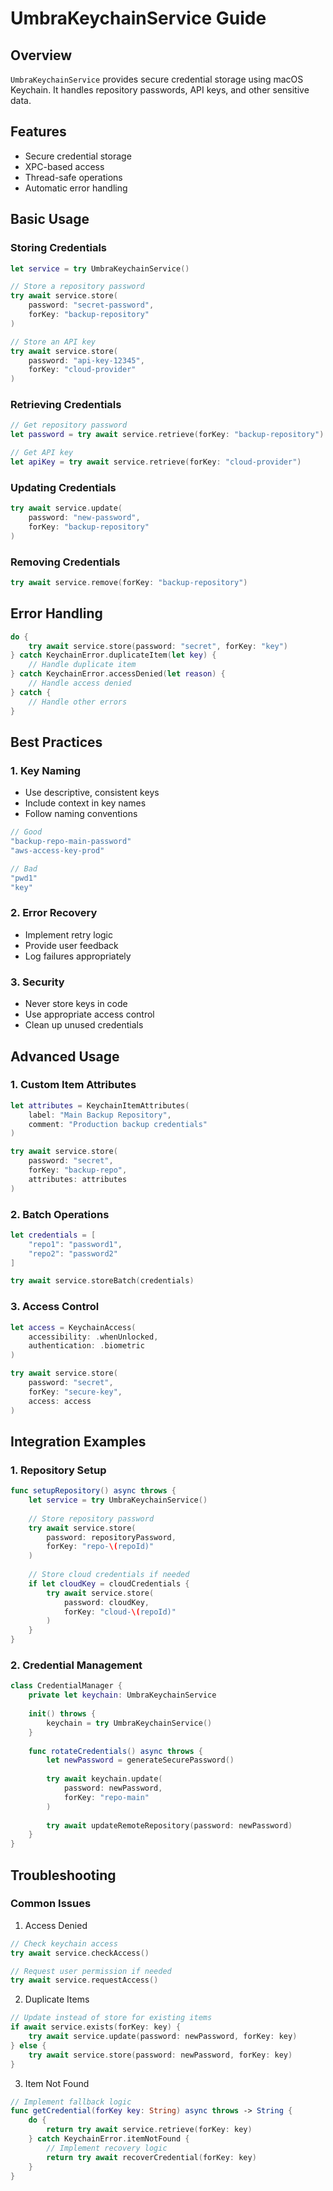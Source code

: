 # UmbraKeychainService Guide

## Overview
`UmbraKeychainService` provides secure credential storage using macOS Keychain. It handles repository passwords, API keys, and other sensitive data.

## Features
- Secure credential storage
- XPC-based access
- Thread-safe operations
- Automatic error handling

## Basic Usage

### Storing Credentials
```swift
let service = try UmbraKeychainService()

// Store a repository password
try await service.store(
    password: "secret-password",
    forKey: "backup-repository"
)

// Store an API key
try await service.store(
    password: "api-key-12345",
    forKey: "cloud-provider"
)
```

### Retrieving Credentials
```swift
// Get repository password
let password = try await service.retrieve(forKey: "backup-repository")

// Get API key
let apiKey = try await service.retrieve(forKey: "cloud-provider")
```

### Updating Credentials
```swift
try await service.update(
    password: "new-password",
    forKey: "backup-repository"
)
```

### Removing Credentials
```swift
try await service.remove(forKey: "backup-repository")
```

## Error Handling
```swift
do {
    try await service.store(password: "secret", forKey: "key")
} catch KeychainError.duplicateItem(let key) {
    // Handle duplicate item
} catch KeychainError.accessDenied(let reason) {
    // Handle access denied
} catch {
    // Handle other errors
}
```

## Best Practices

### 1. Key Naming
- Use descriptive, consistent keys
- Include context in key names
- Follow naming conventions

```swift
// Good
"backup-repo-main-password"
"aws-access-key-prod"

// Bad
"pwd1"
"key"
```

### 2. Error Recovery
- Implement retry logic
- Provide user feedback
- Log failures appropriately

### 3. Security
- Never store keys in code
- Use appropriate access control
- Clean up unused credentials

## Advanced Usage

### 1. Custom Item Attributes
```swift
let attributes = KeychainItemAttributes(
    label: "Main Backup Repository",
    comment: "Production backup credentials"
)

try await service.store(
    password: "secret",
    forKey: "backup-repo",
    attributes: attributes
)
```

### 2. Batch Operations
```swift
let credentials = [
    "repo1": "password1",
    "repo2": "password2"
]

try await service.storeBatch(credentials)
```

### 3. Access Control
```swift
let access = KeychainAccess(
    accessibility: .whenUnlocked,
    authentication: .biometric
)

try await service.store(
    password: "secret",
    forKey: "secure-key",
    access: access
)
```

## Integration Examples

### 1. Repository Setup
```swift
func setupRepository() async throws {
    let service = try UmbraKeychainService()
    
    // Store repository password
    try await service.store(
        password: repositoryPassword,
        forKey: "repo-\(repoId)"
    )
    
    // Store cloud credentials if needed
    if let cloudKey = cloudCredentials {
        try await service.store(
            password: cloudKey,
            forKey: "cloud-\(repoId)"
        )
    }
}
```

### 2. Credential Management
```swift
class CredentialManager {
    private let keychain: UmbraKeychainService
    
    init() throws {
        keychain = try UmbraKeychainService()
    }
    
    func rotateCredentials() async throws {
        let newPassword = generateSecurePassword()
        
        try await keychain.update(
            password: newPassword,
            forKey: "repo-main"
        )
        
        try await updateRemoteRepository(password: newPassword)
    }
}
```

## Troubleshooting

### Common Issues

1. Access Denied
```swift
// Check keychain access
try await service.checkAccess()

// Request user permission if needed
try await service.requestAccess()
```

2. Duplicate Items
```swift
// Update instead of store for existing items
if await service.exists(forKey: key) {
    try await service.update(password: newPassword, forKey: key)
} else {
    try await service.store(password: newPassword, forKey: key)
}
```

3. Item Not Found
```swift
// Implement fallback logic
func getCredential(forKey key: String) async throws -> String {
    do {
        return try await service.retrieve(forKey: key)
    } catch KeychainError.itemNotFound {
        // Implement recovery logic
        return try await recoverCredential(forKey: key)
    }
}
```
